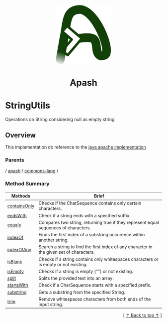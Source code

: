 
<div align="center" id="apash-top">
  <a href="https://github.com/hastec-fr/apash">
    <img alt="apash-logo" src="../../../../../../assets/apash-logo.svg"/>
  </a>

  # Apash
</div>

# StringUtils

Operations on String considering null as empty string

## Overview

This implementation do reference to the [java apache implementation](http://commons.apache.org/proper/commons-lang/javadocs/api-3.1/org/apache/commons/lang3/StringUtils.html)

### Parents
<!-- apash.parentBegin -->
[](../../../.md) / [apash](../../apash.md) / [commons-lang](../commons-lang.md) / 
<!-- apash.parentEnd -->

### Method Summary
<!-- apash.summaryTableBegin -->
| Methods                  | Brief                                 |
|--------------------------|---------------------------------------|
|[containsOnly](StringUtils/containsOnly.md)|Checks if the CharSequence contains only certain characters.|
|[endsWith](StringUtils/endsWith.md)|Check if a string ends with a specified suffix.|
|[equals](StringUtils/equals.md)|Compares two string, returning true if they represent equal sequences of characters.|
|[indexOf](StringUtils/indexOf.md)|Finds the first index of a substring occurence within another string.|
|[indexOfAny](StringUtils/indexOfAny.md)|Search a string to find the first index of any character in the given set of characters.|
|[isBlank](StringUtils/isBlank.md)|Checks if a string contains only whitespaces characters or is empty or not existing.|
|[isEmpty](StringUtils/isEmpty.md)|Checks if a string is empty ("") or not existing.|
|[split](StringUtils/split.md)|Splits the provided text into an array.|
|[startsWith](StringUtils/startsWith.md)|Check if a CharSequence starts with a specified prefix.|
|[substring](StringUtils/substring.md)|Gets a substring from the specified String.|
|[trim](StringUtils/trim.md)|Remove whitespaces characters from both ends of the input string.|
<!-- apash.summaryTableEnd -->



  <div align="right">[ <a href="#apash-top">↑ Back to top ↑</a> ]</div>


